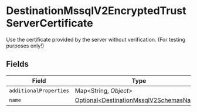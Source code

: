 # DestinationMssqlV2EncryptedTrustServerCertificate

Use the certificate provided by the server without verification. (For testing purposes only!)


## Fields

| Field                                                                                            | Type                                                                                             | Required                                                                                         | Description                                                                                      |
| ------------------------------------------------------------------------------------------------ | ------------------------------------------------------------------------------------------------ | ------------------------------------------------------------------------------------------------ | ------------------------------------------------------------------------------------------------ |
| `additionalProperties`                                                                           | Map\<String, *Object*>                                                                           | :heavy_minus_sign:                                                                               | N/A                                                                                              |
| `name`                                                                                           | [Optional\<DestinationMssqlV2SchemasName>](../../models/shared/DestinationMssqlV2SchemasName.md) | :heavy_minus_sign:                                                                               | N/A                                                                                              |